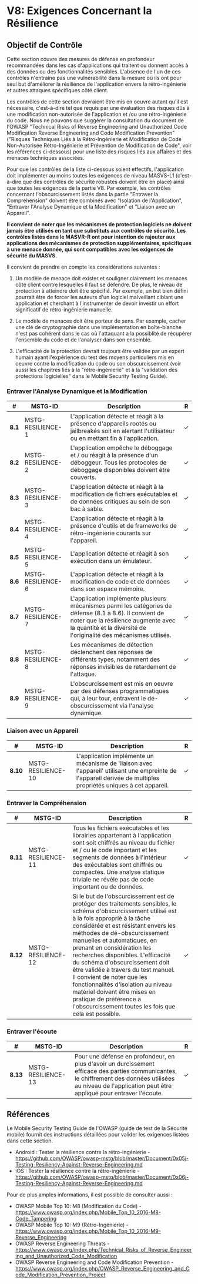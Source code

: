 # V8: Exigences Concernant la Résilience

## Objectif de Contrôle

Cette section couvre des mesures de défense en profondeur recommandées dans les cas d'applications qui traitent ou donnent accès à des données ou des fonctionnalités sensibles. L'absence de l'un de ces contrôles n'entraîne pas une vulnérabilité dans la mesure où ils ont pour seul but d'améliorer la résilience de l'application envers la rétro-ingénierie et autres attaques spécifiques côté client.

Les contrôles de cette section devraient être mis en oeuvre autant qu'il est nécessaire, c'est-à-dire tel que requis par une évaluation des risques dûs à une modification non-autorisée de l'application et /ou une rétro-ingénierie du code. Nous ne pouvons que suggérer la consultation du document de l'OWASP "Technical Risks of Reverse Engineering and Unauthorized Code Modification Reverse Engineering and Code Modification Prevention" ("Risques Techniques Liés à la Rétro-Ingénierie et Modification de Code Non-Autorisée Rétro-Ingénierie et Prévention de Modification de Code", voir les références ci-dessous) pour une liste des risques liés aux affaires et des menaces techniques associées.

Pour que les contrôles de la liste ci-dessous soient effectifs, l'application doit implémenter au moins toutes les exigences de niveau MASVS-L1 (c'est-à-dire que des contrôles de sécurité robustes doivent être en place) ainsi que toutes les exigences de la partie V8. Par exemple, les contrôles concernant l'obscurcissement listés dans la partie "Entraver la Compréhension" doivent être combinés avec "Isolation de l'Application", "Entraver l'Analyse Dynamique et la Modification" et "Liaison avec un Appareil".

**Il convient de noter que les mécanismes de protection logiciels ne doivent jamais être utilisés en tant que substituts aux contrôles de sécurité. Les contrôles listés dans le MASVR-R ont pour intention de rajouter aux applications des mécanismes de protection supplémentaires, spécifiques à une menace donnée, qui sont compatibles avec les exigences de sécurité du MASVS.**

Il convient de prendre en compte les considérations suivantes :

1. Un modèle de menace doit exister et souligner clairement les menaces côté client contre lesquelles il faut se défendre. De plus, le niveau de protection à atteindre doit être spécifié. Par exemple, un but bien défini pourrait être de forcer les auteurs d'un logiciel malveillant ciblant une application et cherchant à l'instrumenter de devoir investir un effort significatif de rétro-ingénierie manuelle.

2. Le modèle de menaces doit être porteur de sens. Par exemple, cacher une clé de cryptographie dans une implémentation en boîte-blanche n'est pas cohérent dans le cas où l'attaquant a la possiblité de récupérer l'ensemble du code et de l'analyser dans son ensemble.

3. L'efficacité de la protection devrait toujours être validée par un expert humain ayant l'expérience du test des moyens particuliers mis en oeuvre contre la modification du code ou son obscurcissement (voir aussi les chapitres liés à la "rétro-ingénierie" et à la "validation des protections logicielles" dans le Mobile Security Testing Guide).

### Entraver l'Analyse Dynamique et la Modification

| # | MSTG-ID | Description | R |
| -- | -------- | ---------------------- | - |
| **8.1** | MSTG-RESILIENCE-1 | L'application détecte et réagit à la présence d'appareils rootés ou jailbreakés soit en alertant l'utilisateur ou en mettant fin à l'application. | ✓ |
| **8.2** | MSTG-RESILIENCE-2 | L'application empêche le déboggage et / ou réagit à la présence d'un déboggeur. Tous les protocoles de déboggage disponibles doivent être couverts. | ✓ |
| **8.3** | MSTG-RESILIENCE-3 | L'application détecte et réagit à la modification de fichiers exécutables et de données critiques au sein de son bac à sable. | ✓ |
| **8.4** | MSTG-RESILIENCE-4 | L'application détecte et réagit à la présence d'outils et de frameworks de rétro-ingénierie courants sur l'appareil.| ✓ |
| **8.5** | MSTG-RESILIENCE-5 | L'application détecte et réagit à son exécution dans un émulateur.  | ✓ |
| **8.6** | MSTG-RESILIENCE-6 | L'application détecte et réagit à la modification de code et de données dans son espace mémoire. | ✓ |
| **8.7** | MSTG-RESILIENCE-7 | L'application implémente plusieurs mécanismes parmi les catégories de défense (8.1 à 8.6). Il convient de noter que la résilience augmente avec la quantité et la diversité de l'originalité des mécanismes utilisés. | ✓ |
| **8.8** | MSTG-RESILIENCE-8 | Les mécanismes de détection déclenchent des réponses de différents types, notamment des réponses invisibles de retardement de l'attaque. | ✓ |
| **8.9** | MSTG-RESILIENCE-9 | L'obscurcissement est mis en oeuvre par des défenses programmatiques qui, à leur tour, entravent le dé-obscurcissement via l'analyse dynamique.  | ✓ |

### Liaison avec un Appareil

| # | MSTG-ID | Description | R |
| -- | -------- | ---------------------- | - |
| **8.10** | MSTG-RESILIENCE-10 | L'application implémente un mécanisme de 'liaison avec l'appareil' utilisant une empreinte de l'appareil dérivée de multiples propriétés uniques à cet appareil. | ✓ |

### Entraver la Compréhension

| # | MSTG-ID | Description | R |
| -- | -------- | ---------------------- | - |
| **8.11** | MSTG-RESILIENCE-11 |Tous les fichiers exécutables et les librairies appartenant à l'application sont soit chiffrés au niveau du fichier et / ou le code important et les segments de données à l'intérieur des exécutables sont chiffrés ou compactés. Une analyse statique triviale ne révèle pas de code important ou de données. | ✓ |
| **8.12** | MSTG-RESILIENCE-12 | Si le but de l'obscurcissement est de protéger des traitements sensibles, le schéma d'obscurcissement utilisé est à la fois approprié à la tâche considérée et est résistant envers les méthodes de dé-obscurcissement manuelles et automatiques, en prenant en considération les recherches disponibles. L'efficacité du schéma d'obscurcissement doit être validée à travers du test manuel. Il convient de noter que les fonctionnalités d'isolation au niveau matériel doivent être mises en pratique de préférence à l'obscurcissement toutes les fois que cela est possible. | ✓ |

### Entraver l'écoute

| # | MSTG-ID | Description | R |
| -- | -------- | ---------------------- | - |
| **8.13** | MSTG-RESILIENCE-13 | Pour une défense en profondeur, en plus d'avoir un durcissement efficace des parties communicantes, le chiffrement des données utilisées au niveau de l'application peut être appliqué pour entraver l'écoute. | ✓ |

## Références

Le Mobile Security Testing Guide de l'OWASP (guide de test de la Sécurité mobile) fournit des instructions détaillées pour valider les exigences listées dans cette section.

- Android : Tester la résilience contre la rétro-ingénierie - <https://github.com/OWASP/owasp-mstg/blob/master/Document/0x05j-Testing-Resiliency-Against-Reverse-Engineering.md>
- iOS : Tester la résilience contre la rétro-ingénierie - <https://github.com/OWASP/owasp-mstg/blob/master/Document/0x06j-Testing-Resiliency-Against-Reverse-Engineering.md>

Pour de plus amples informations, il est possible de consulter aussi :

- OWASP Mobile Top 10: M8 (Modification du Code) - <https://www.owasp.org/index.php/Mobile_Top_10_2016-M8-Code_Tampering>
- OWASP Mobile Top 10: M9 (Rétro-Ingénierie) - <https://www.owasp.org/index.php/Mobile_Top_10_2016-M9-Reverse_Engineering>
- OWASP Reverse Engineering Threats - <https://www.owasp.org/index.php/Technical_Risks_of_Reverse_Engineering_and_Unauthorized_Code_Modification>
- OWASP Reverse Engineering and Code Modification Prevention - <https://www.owasp.org/index.php/OWASP_Reverse_Engineering_and_Code_Modification_Prevention_Project>

